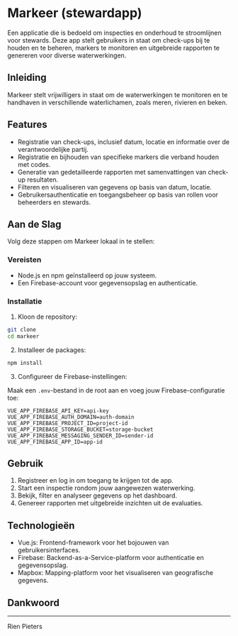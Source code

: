 # Markeer (stewardapp)

Een applicatie die is bedoeld om inspecties en onderhoud te stroomlijnen voor stewards. Deze app stelt gebruikers in staat om check-ups bij te houden en te beheren, markers te monitoren en uitgebreide rapporten te genereren voor diverse waterwerkingen.

## Inleiding

Markeer stelt vrijwilligers in staat om de waterwerkingen te monitoren en te handhaven in verschillende waterlichamen, zoals meren, rivieren en beken.

## Features

- Registratie van check-ups, inclusief datum, locatie en informatie over de verantwoordelijke partij.
- Registratie en bijhouden van specifieke markers die verband houden met codes.
- Generatie van gedetailleerde rapporten met samenvattingen van check-up resultaten.
- Filteren en visualiseren van gegevens op basis van datum, locatie.
- Gebruikersauthenticatie en toegangsbeheer op basis van rollen voor beheerders en stewards.

## Aan de Slag

Volg deze stappen om Markeer lokaal in te stellen:

### Vereisten

- Node.js en npm geïnstalleerd op jouw systeem.
- Een Firebase-account voor gegevensopslag en authenticatie.

### Installatie

1. Kloon de repository:

```bash
git clone 
cd markeer
```

2. Installeer de packages:

```bash
npm install
```

3. Configureer de Firebase-instellingen:

Maak een `.env`-bestand in de root aan en voeg jouw Firebase-configuratie toe:

```plaintext
VUE_APP_FIREBASE_API_KEY=api-key
VUE_APP_FIREBASE_AUTH_DOMAIN=auth-domain
VUE_APP_FIREBASE_PROJECT_ID=project-id
VUE_APP_FIREBASE_STORAGE_BUCKET=storage-bucket
VUE_APP_FIREBASE_MESSAGING_SENDER_ID=sender-id
VUE_APP_FIREBASE_APP_ID=app-id
```

## Gebruik

1. Registreer en log in om toegang te krijgen tot de app.
2. Start een inspectie rondom jouw aangewezen waterwerking.
3. Bekijk, filter en analyseer gegevens op het dashboard.
4. Genereer rapporten met uitgebreide inzichten uit de evaluaties.

## Technologieën

- Vue.js: Frontend-framework voor het bojouwen van gebruikersinterfaces.
- Firebase: Backend-as-a-Service-platform voor authenticatie en gegevensopslag.
- Mapbox: Mapping-platform voor het visualiseren van geografische gegevens.

## Dankwoord

---
Rien Pieters
